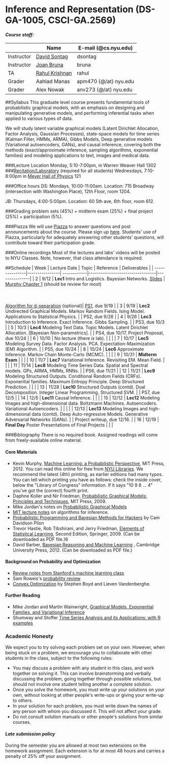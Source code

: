 # Inference and Representation (DS-GA-1005, CSCI-GA.2569)
#### *Course staff:*
| | Name | E-mail (@cs.nyu.edu) |
|----------|---------------|----------------|
|Instructor| [David Sontag](http://cs.nyu.edu/~dsontag/)        | dsontag           |
|Instructor| [Joan Bruna](http://cims.nyu.edu/~bruna/)        | bruna        |
|TA| [Rahul Krishnan](http://cs.nyu.edu/~rahul/) | rahul |
|Grader| Aahlad Manas | apm470 {@/at} nyu.edu |
|Grader| Alex Nowak | anv273 {@/at} nyu.edu |

##Syllabus
This graduate level course presents fundamental tools of probabilistic graphical models, with an emphasis on designing and manipulating generative models, and performing inferential tasks when applied to various types of data. 

We will study latent variable graphical models (Latent Dirichlet Allocation, Factor Analysis, Gaussian Processes), state-space models for time series (Kalman Filter, HMMs, ARMA), Gibbs Models, Deep generative models (Variational autoencoders, GANs), and causal inference, covering both the methods (exact/approximate inference, sampling algorithms, exponential families) and modeling applications to text, images and medical data.

###Lecture Location
Monday, 5:10-7:00pm, in Warren Weaver Hall 1302
###[Recitation/Laboratory](https://github.com/inf16nyu/home/tree/master/labs) (required for all students)
Wednesdays, 7:10-8:00pm in [Meyer Hall of Physics](http://physics.as.nyu.edu/object/physics.directions) 121 

###Office hours
DS: Mondays, 10:00-11:00am. Location: 715 Broadway (intersection with Washington Place), 12th Floor, room 1204.

JB: Thursdays, 4:00-5:00pm. Location: 60 5th ave, 6th floor, room 612.

###Grading
problem sets (45%) + midterm exam (25%) + final project (25%) + participation (5%). 

###Piazza 
We will use [Piazza](http://piazza.com/nyu/fall2016/dsga1005csciga2569/home) to answer questions and post announcements about the course. Please sign up [here](http://piazza.com/nyu/fall2016/dsga1005csciga2569). Students' use of Piazza, particularly for adequately answering other students' questions, will contribute toward their participation grade.

###Online recordings 
Most of the lectures and labs' videos will be posted to NYU Classes. Note, however, that class attendance is required.

##Schedule
| Week        | Lecture Date           | Topic       |  Reference          |  Deliverables  |
| ---------------|----------------| ------------|---------------------------------|---------------|
| 2 | 9/12  | **Lec1** Intro and Logistics. Bayesian Networks. [Slides](slides/lecture1.pdf) | [Murphy Chapter 1](http://www.cs.ubc.ca/~murphyk/MLbook/pml-intro-22may12.pdf) (should be review for most)<br /><br /><br /><br />[Algorithm for d-separation](http://pgm.stanford.edu/Algs/page-75.pdf) (optional)| [PS1](hw/ps1.pdf), due 9/19 |
| 3 | 9/19  | **Lec2** Undirected Graphical Models. Markov Random Fields. Ising Model. Applications to Statistical Physics. | |  PS2, due 9/26 |
| 4 | 9/26 | **Lec3** Introduction to Inference. Exact Inference. Gibbs Sampling. |   | PS3, due 10/3 |
| 5 | 10/3 | **Lec4** Modeling Text Data. Topic Models. Latent Dirichlet Allocation. [Bayesian Non-parametrics].  |  | PS4, due 10/17, Project Proposal, due 10/24 |
| 6 | 10/10 |  No lecture (there *is* lab). |  |  | 
| 7 |  10/17 | **Lec5** Modeling Survey Data. Factor Analysis. PCA. Expectation-Maximization (EM) Algorithm. |  |  PS5, due 10/24 |
| 8 | 10/24 | **Lec6** Approximate Inference. Markov Chain Monte-Carlo (MCMC). |  |   | 
| 9 | 10/31 | **Midterm Exam** | |  |
| 10 | 11/7 | **Lec7** Variational Inference. Revisiting EM. Mean Field. |  |  |
| 11 | 11/14 | **Lec8** Modeling Time Series Data. Spatial and Spectral models. GPs, ARMA, HMMs, RNNs. | | PS6, due 11/21 | 
| 12 | 11/21 | **Lec9** Modeling Structured Outputs. Conditional Random Fields (CRFs). Exponential families. Maximum Entropy Principle. Deep Structured Prediction. |  |  |
| 13 | 11/28 |  **Lec10** Structured Outputs (contd). Dual Decomposition. Integer Linear Programming. Structured SVM. |  | PS7, due 12/5 |
| 14 | 12/5 | **Lec11** Causal Inference. |  |  |
| 15 | 12/12 | **Lec12** Modeling Images and high-dimensional data. Boltzmann Machines. Autoencoders. Variational Autoencoders. |  |  |
|  | 12/13  | **Lec13** Modeling Images and high-dimensional data (contd). Deep Auto-regressive Models. Generative Adversarial Networks (GANs). |  | Project writeup, due 12/16. |
| 16 | 12/19 | **Final Day**  Poster Presentations of Final Projects | | |

###Bibliography
There is no required book. Assigned readings will come from freely-available online material.
#### Core Materials
  - Kevin Murphy, [Machine Learning: a Probabilistic Perspective](http://www.cs.ubc.ca/%7Emurphyk/MLbook/index.html), MIT Press, 2012. You can read this online for free from [NYU Libraries](http://site.ebrary.com/lib/nyulibrary/detail.action?docID=10597102). We recommend the latest (4th) printing, as earlier editions had many typos. You can tell which printing you have as follows: check the inside cover, below the "Library of Congress" information. If it says "10 9 8 ... 4" you've got the (correct) fourth print.
  - Daphne Koller and Nir Friedman, [Probabilistic Graphical Models: Principles and Techniques](http://pgm.stanford.edu/), MIT Press, 2009.
  - Mike Jordan's notes on [Probabilistic Graphical Models](https://people.eecs.berkeley.edu/~jordan/prelims/)
  - [MIT lecture notes](http://ocw.mit.edu/courses/electrical-engineering-and-computer-science/6-438-algorithms-for-inference-fall-2014/lecture-notes/) on algorithms for inference.
  - [Probabilistic Programming and Bayesian Methods for Hackers](https://camdavidsonpilon.github.io/Probabilistic-Programming-and-Bayesian-Methods-for-Hackers/) by Cam Davidson Pilon
  - Trevor Hastie, Rob Tibshirani, and Jerry Friedman, [Elements of Statistical Learning](http://statweb.stanford.edu/~tibs/ElemStatLearn/), Second Edition, Springer, 2009. (Can be downloaded as PDF file.)6
  - David Barber, [Bayesian Reasoning and Machine Learning](http://web4.cs.ucl.ac.uk/staff/D.Barber/pmwiki/pmwiki.php?n=Brml.Online) , Cambridge University Press, 2012. (Can be downloaded as PDF file.)

#### Background on Probability and Optimization
  - [Review notes from Stanford's machine learning class](http://cs229.stanford.edu/section/cs229-prob.pdf)
  - Sam Roweis's [probability review](http://cs.nyu.edu/%7Edsontag/courses/ml12/notes/probx.pdf)
  - [Convex Optimization](http://www.stanford.edu/%7Eboyd/cvxbook/) by Stephen Boyd and Lieven Vandenberghe.

#### Further Reading
  - Mike Jordan and Martin Wainwright, [Graphical Models, Exponential Families, and Variational Inference](https://people.eecs.berkeley.edu/~wainwrig/Papers/WaiJor08_FTML.pdf)
  - Shumway and Stoffer [Time Series Analysis and its Applications: with R examples](http://www.stat.pitt.edu/stoffer/tsa4/)

### Academic Honesty

We expect you to try solving each problem set on your own. However, when being stuck on a problem, we encourage you to collaborate with other students in the class, subject to the following rules:
  - You may discuss a problem with any student in this class, and work together on solving it. This can involve brainstorming and verbally discussing the problem, going together through possible solutions, but should not involve one student telling another a complete solution.
  - Once you solve the homework, you must write up your solutions on your own, without looking at other people's write-ups or giving your write-up to others.
  - In your solution for each problem, you must write down the names of any person with whom you discussed it. This will not affect your grade.
  - Do not consult solution manuals or other people's solutions from similar courses.

#### *Late submission policy*
During the semester you are allowed at most two extensions on the homework assignment. Each extension is for at most 48 hours and carries a penalty of 25% off your assignment.
